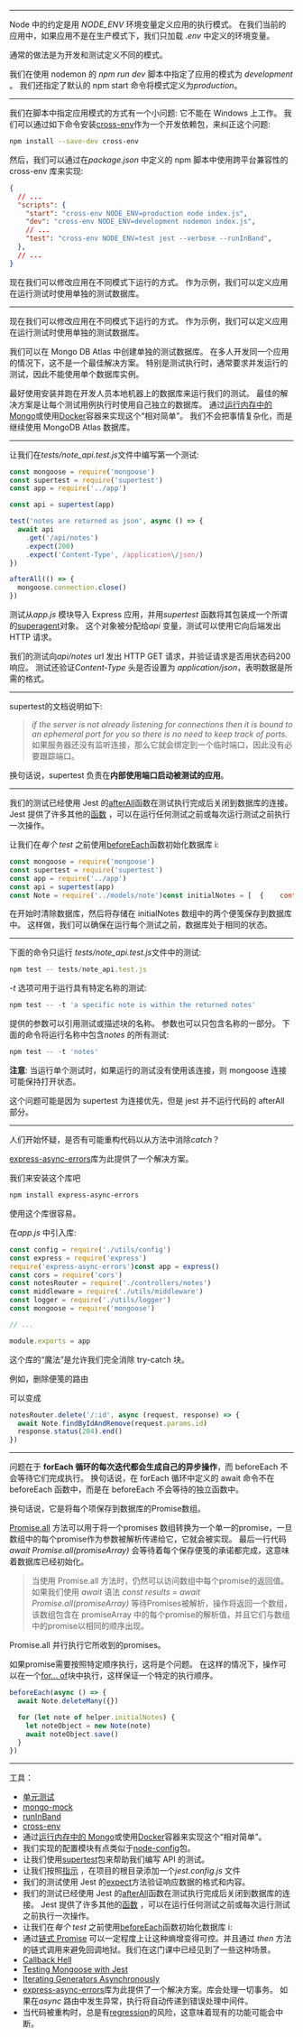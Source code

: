 ------

Node 中的约定是用 *NODE_ENV* 环境变量定义应用的执行模式。 在我们当前的应用中，如果应用不是在生产模式下，我们只加载 *.env* 中定义的环境变量。

通常的做法是为开发和测试定义不同的模式。

我们在使用 nodemon 的 *npm run dev* 脚本中指定了应用的模式为 *development* 。 我们还指定了默认的 npm start 命令将模式定义为*production*。

------

我们在脚本中指定应用模式的方式有一个小问题: 它不能在 Windows 上工作。 我们可以通过如下命令安装[cross-env](https://www.npmjs.com/package/cross-env)作为一个开发依赖包，来纠正这个问题:

```bash
npm install --save-dev cross-env
```

然后，我们可以通过在*package.json* 中定义的 npm 脚本中使用跨平台兼容性的 cross-env 库来实现:

```json
{
  // ...
  "scripts": {
    "start": "cross-env NODE_ENV=production node index.js",
    "dev": "cross-env NODE_ENV=development nodemon index.js",
    // ...
    "test": "cross-env NODE_ENV=test jest --verbose --runInBand",
  },
  // ...
}
```

现在我们可以修改应用在不同模式下运行的方式。 作为示例，我们可以定义应用在运行测试时使用单独的测试数据库。

------

现在我们可以修改应用在不同模式下运行的方式。 作为示例，我们可以定义应用在运行测试时使用单独的测试数据库。

我们可以在 Mongo DB Atlas 中创建单独的测试数据库。 在多人开发同一个应用的情况下，这不是一个最佳解决方案。 特别是测试执行时，通常要求并发运行的测试，因此不能使用单个数据库实例。

最好使用安装并跑在开发人员本地机器上的数据库来运行我们的测试。 最佳的解决方案是让每个测试用例执行时使用自己独立的数据库。 通过[运行内存中的 Mongo](https://docs.mongodb.com/manual/core/inmemory/)或使用[Docker](https://www.docker.com/)容器来实现这个“相对简单”。 我们不会把事情复杂化，而是继续使用 MongoDB Atlas 数据库。

------

让我们在*tests/note_api.test.js*文件中编写第一个测试:

```js
const mongoose = require('mongoose')
const supertest = require('supertest')
const app = require('../app')

const api = supertest(app)

test('notes are returned as json', async () => {
  await api
    .get('/api/notes')
    .expect(200)
    .expect('Content-Type', /application\/json/)
})

afterAll(() => {
  mongoose.connection.close()
})
```

测试从*app.js* 模块导入 Express 应用，并用*supertest* 函数将其包装成一个所谓的[superagent](https://github.com/visionmedia/superagent)对象。 这个对象被分配给*api* 变量，测试可以使用它向后端发出 HTTP 请求。

我们的测试向*api/notes* url 发出 HTTP GET 请求，并验证请求是否用状态码200响应。 测试还验证*Content-Type* 头是否设置为 *application/json*，表明数据是所需的格式。

------

supertest的文档说明如下:

> *if the server is not already listening for connections then it is bound to an ephemeral port for you so there is no need to keep track of ports.*
> 如果服务器还没有监听连接，那么它就会绑定到一个临时端口，因此没有必要跟踪端口。

换句话说，supertest 负责在**内部使用端口启动被测试的应用**。



------



我们的测试已经使用 Jest 的[afterAll](https://facebook.github.io/Jest/docs/en/api.html#afterallfn-timeout)函数在测试执行完成后关闭到数据库的连接。 Jest 提供了许多其他的[函数](https://facebook.github.io/Jest/docs/en/setup-teardown.html#content) ，可以在运行任何测试之前或每次运行测试之前执行一次操作。

让我们在*每个 test* 之前使用[beforeEach](https://jestjs.io/docs/en/api.html#beforeeachfn-timeout)函数初始化数据库 i:

```js
const mongoose = require('mongoose')
const supertest = require('supertest')
const app = require('../app')
const api = supertest(app)
const Note = require('../models/note')const initialNotes = [  {    content: 'HTML is easy',    date: new Date(),    important: false,  },  {    content: 'Browser can execute only Javascript',    date: new Date(),    important: true,  },]beforeEach(async () => {  await Note.deleteMany({})  let noteObject = new Note(initialNotes[0])  await noteObject.save()  noteObject = new Note(initialNotes[1])  await noteObject.save()})// ...
```

在开始时清除数据库，然后将存储在 initialNotes 数组中的两个便笺保存到数据库中。 这样做，我们可以确保在运行每个测试之前，数据库处于相同的状态。

------

下面的命令只运行 *tests/note_api.test.js*文件中的测试:

```js
npm test -- tests/note_api.test.js
```

*-t* 选项可用于运行具有特定名称的测试:

```js
npm test -- -t 'a specific note is within the returned notes'
```

提供的参数可以引用测试或描述块的名称。 参数也可以只包含名称的一部分。 下面的命令将运行名称中包含*notes* 的所有测试:

```js
npm test -- -t 'notes'
```

**注意**: 当运行单个测试时，如果运行的测试没有使用该连接，则 mongoose 连接可能保持打开状态。

这个问题可能是因为 supertest 为连接优先，但是 jest 并不运行代码的 afterAll 部分。

------

人们开始怀疑，是否有可能重构代码以从方法中消除*catch*？

[express-async-errors](https://github.com/davidbanham/express-async-errors)库为此提供了一个解决方案。

我们来安装这个库吧

```bash
npm install express-async-errors
```

使用这个库很容易。

在*app.js* 中引入库:

```js
const config = require('./utils/config')
const express = require('express')
require('express-async-errors')const app = express()
const cors = require('cors')
const notesRouter = require('./controllers/notes')
const middleware = require('./utils/middleware')
const logger = require('./utils/logger')
const mongoose = require('mongoose')

// ...

module.exports = app
```

这个库的“魔法”是允许我们完全消除 try-catch 块。

例如，删除便笺的路由

可以变成

```js
notesRouter.delete('/:id', async (request, response) => {
  await Note.findByIdAndRemove(request.params.id)
  response.status(204).end()
})
```

------

问题在于 **forEach 循环的每次迭代都会生成自己的异步操作**，而 beforeEach 不会等待它们完成执行。 换句话说，在 forEach 循环中定义的 await 命令不在 beforeEach 函数中，而是在 beforeEach 不会等待的独立函数中。



 换句话说，它是将每个项保存到数据库的Promise数组。

[Promise.all](https://developer.mozilla.org/en-US/docs/Web/JavaScript/Reference/Global_Objects/Promise/all) 方法可以用于将一个promises 数组转换为一个单一的promise，一旦数组中的每个promise作为参数被解析传递给它，它就会被实现。 最后一行代码 *await Promise.all(promiseArray)* 会等待着每个保存便笺的承诺都完成，这意味着数据库已经初始化。

> 当使用 Promise.all 方法时，仍然可以访问数组中每个promise的返回值。 如果我们使用 *await* 语法 *const results = await Promise.all(promiseArray)* 等待Promises被解析，操作将返回一个数组，该数组包含在 promiseArray 中的每个promise的解析值，并且它们与数组中的promise以相同的顺序出现。

Promise.all 并行执行它所收到的promises。 



如果promise需要按照特定顺序执行，这将是个问题。 在这样的情况下，操作可以在一个[for... of](https://developer.mozilla.org/en-us/docs/web/javascript/reference/statements/for...of)块中执行，这样保证一个特定的执行顺序。

```js
beforeEach(async () => {
  await Note.deleteMany({})

  for (let note of helper.initialNotes) {
    let noteObject = new Note(note)
    await noteObject.save()
  }
})
```





------

工具：

- [单元测试](https://en.wikipedia.org/wiki/Unit_testing)
- [mongo-mock](https://github.com/williamkapke/mongo-mock)
- [runInBand](https://jestjs.io/docs/en/cli.html#--runinband)
- [cross-env](https://www.npmjs.com/package/cross-env)
-  通过[运行内存中的 Mongo](https://docs.mongodb.com/manual/core/inmemory/)或使用[Docker](https://www.docker.com/)容器来实现这个“相对简单”。
- 我们实现的配置模块有点类似于[node-config](https://github.com/lorenwest/node-config)包。 
- 让我们使用[supertest](https://github.com/visionmedia/supertest)包来帮助我们编写 API 的测试。
- 让我们按照[指示](https://mongoosejs.com/docs/jest.html) ，在项目的根目录添加一个*jest.config.js* 文件
- 我们的测试使用 Jest 的[expect](https://facebook.github.io/Jest/docs/en/expect.html#content)方法验证响应数据的格式和内容。
- 我们的测试已经使用 Jest 的[afterAll](https://facebook.github.io/Jest/docs/en/api.html#afterallfn-timeout)函数在测试执行完成后关闭到数据库的连接。 Jest 提供了许多其他的[函数](https://facebook.github.io/Jest/docs/en/setup-teardown.html#content) ，可以在运行任何测试之前或每次运行测试之前执行一次操作。
- 让我们在*每个 test* 之前使用[beforeEach](https://jestjs.io/docs/en/api.html#beforeeachfn-timeout)函数初始化数据库 i:
- 通过[链式 Promise](https://javascript.info/promise-chaining) 可以一定程度上让这种熵增变得可控。并且通过 *then* 方法的链式调用来避免回调地狱。我们在这门课中已经见到了一些这种场景。
- [Callback Hell](http://callbackhell.com/)
- [Testing Mongoose with Jest](https://mongoosejs.com/docs/jest.html)
- [Iterating Generators Asynchronously](https://github.com/getify/You-Dont-Know-JS/blob/1st-ed/async%20%26%20performance/ch4.md#iterating-generators-asynchronously)
- [express-async-errors](https://github.com/davidbanham/express-async-errors)库为此提供了一个解决方案。库会处理一切事务。 如果在*async* 路由中发生异常，执行将自动传递到错误处理中间件。
- 当代码被重构时，总是有[regression](https://en.wikipedia.org/wiki/Regression_testing)的风险，这意味着现有的功能可能会中断。